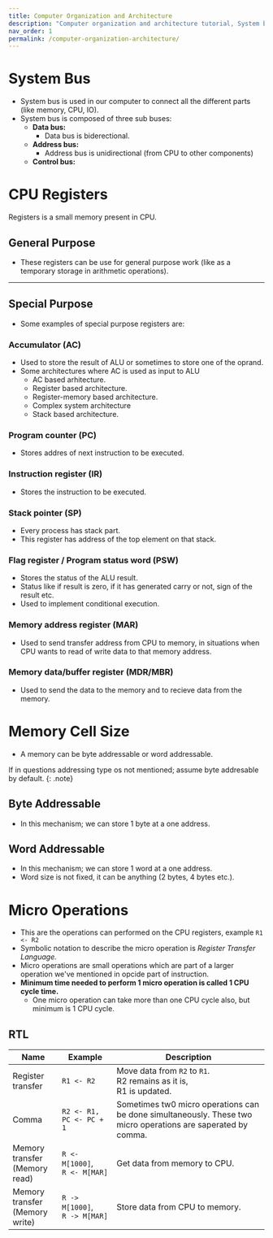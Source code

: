 ```yaml
---
title: Computer Organization and Architecture
description: "Computer organization and architecture tutorial, System bus"
nav_order: 1
permalink: /computer-organization-architecture/
---
```


# System Bus

- System bus is used in our computer to connect all the different parts (like memory, CPU, IO).
- System bus is composed of three sub buses:
    - **Data bus:**
        - Data bus is biderectional.
    - **Address bus:**
        - Address bus is unidirectional (from CPU to other components)
    - **Control bus:**

# CPU Registers

Registers is a small memory present in CPU.

## General Purpose

- These registers can be use for general purpose work (like as a temporary storage in arithmetic operations).

***

## Special Purpose

- Some examples of special purpose registers are:

### Accumulator (AC)

- Used to store the result of ALU or sometimes to store one of the oprand.
- Some architectures where AC is used as input to ALU
    - AC based arhitecture.
    - Register based architecture.
    - Register-memory based architecture.
    - Complex system architecture
    - Stack based architecture.

### Program counter (PC)

- Stores addres of next instruction to be executed.

### Instruction register (IR)

- Stores the instruction to be executed.

### Stack pointer (SP)

- Every process has stack part.
- This register has address of the top element on that stack.

### Flag register / Program status word (PSW)

- Stores the status of the ALU result.
- Status like if result is zero, if it has generated carry or not, sign of the result etc.
- Used to implement conditional execution.

### Memory address register (MAR)

- Used to send transfer address from CPU to memory, in situations when CPU wants to read of write data to that memory address.

### Memory data/buffer register (MDR/MBR)

- Used to send the data to the memory and to recieve data from the memory.

# Memory Cell Size

- A memory can be byte addressable or word addressable.

If in questions addressing type os not mentioned; assume byte addresable by default.
{: .note}

## Byte Addressable

- In this mechanism; we can store 1 byte at a one address.

## Word Addressable

- In this mechanism; we can store 1 word at a one address.
- Word size is not fixed, it can be anything (2 bytes, 4 bytes etc.).

# Micro Operations

- This are the operations can performed on the CPU registers, example `R1 <- R2`
- Symbolic notation to describe the micro operation is *Register Transfer Language.*
- Micro operations are small operations which are part of a larger operation we've mentioned in opcide part of instruction.
- **Minimum time needed to perform 1 micro operation is called 1 CPU cycle time.**
    - One micro operation can take more than one CPU cycle also, but minimum is 1 CPU cycle.

## RTL

|Name|Example|Description|
|-|-|-|
|Register transfer|`R1 <- R2`|Move data from `R2` to `R1`. <br> R2 remains as it is, <br>R1 is updated.|
|Comma| `R2 <- R1, PC <- PC + 1`|Sometimes tw0 micro operations can be done simultaneously. These two micro operations are saperated by comma.|
|Memory transfer<br>(Memory read)|`R <- M[1000]`,<br>`R <- M[MAR]`|Get data from memory to CPU.|
|Memory transfer<br>(Memory write)|`R -> M[1000]`,<br>`R -> M[MAR]`|Store data from CPU to memory.|